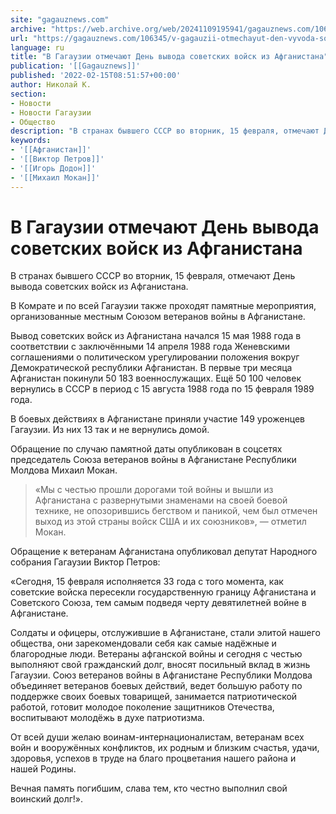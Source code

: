 ```yaml
---
site: "gagauznews.com"
archive: "https://web.archive.org/web/20241109195941/gagauznews.com/106345/v-gagauzii-otmechayut-den-vyvoda-sovetskih-vojsk-iz-afganistana.html"
url: "https://gagauznews.com/106345/v-gagauzii-otmechayut-den-vyvoda-sovetskih-vojsk-iz-afganistana.html"
language: ru
title: "В Гагаузии отмечают День вывода советских войск из Афганистана"
publication: '[[Gagauznews]]'
published: '2022-02-15T08:51:57+00:00'
author: Николай К.
section:
- Новости
- Новости Гагаузии
- Общество
description: "В странах бывшего СССР во вторник, 15 февраля, отмечают День вывода советских войск из Афганистана. В Комрате и по всей Гагаузии также проходят памятные мероприятия, организованные местным Союзом ветеранов войны в Афганистане. Вывод советских войск из Афганистана начался 15 мая 1988 года в соответствии с заключёнными 14 апреля 1988 года Женевскими соглашениями о политическом урегулировании положения вокруг Демократической республики Афганистан. В первые три месяца Афганистан покинули 50 183 военнослужащих. Ещё 50 100 человек вернулись в СССР в период с 15 августа 1988 года по 15 февраля 1989 года. В боевых действиях в Афганистане приняли участие 149 уроженцев Гагаузии. Из них […]"
keywords:
- '[[Афганистан]]'
- '[[Виктор Петров]]'
- '[[Игорь Додон]]'
- '[[Михаил Мокан]]'
---
```


# В Гагаузии отмечают День вывода советских войск из Афганистана

В странах бывшего СССР во вторник, 15 февраля, отмечают День вывода советских войск из Афганистана.

В Комрате и по всей Гагаузии также проходят памятные мероприятия, организованные местным Союзом ветеранов войны в Афганистане.

Вывод советских войск из Афганистана начался 15 мая 1988 года в соответствии с заключёнными 14 апреля 1988 года Женевскими соглашениями о политическом урегулировании положения вокруг Демократической республики Афганистан. В первые три месяца Афганистан покинули 50 183 военнослужащих. Ещё 50 100 человек вернулись в СССР в период с 15 августа 1988 года по 15 февраля 1989 года.

В боевых действиях в Афганистане приняли участие 149 уроженцев Гагаузии. Из них 13 так и не вернулись домой.

Обращение по случаю памятной даты опубликован в соцсетях председатель Союза ветеранов войны в Афганистане Республики Молдова Михаил Мокан.

> «Мы с честью прошли дорогами той войны и вышли из Афганистана с развернутыми знаменами на своей боевой технике, не опозорившись бегством и паникой, чем был отмечен выход из этой страны войск США и их союзников», — отметил Мокан.

Обращение к ветеранам Афганистана опубликовал депутат Народного собрания Гагаузии Виктор Петров:

«Сегодня, 15 февраля исполняется 33 года с того момента, как советские войска пересекли государственную границу Афганистана и Советского Союза, тем самым подведя черту девятилетней войне в Афганистане.

Солдаты и офицеры, отслужившие в Афганистане, стали элитой нашего общества, они зарекомендовали себя как самые надёжные и благородные люди. Ветераны афганской войны и сегодня с честью выполняют свой гражданский долг, вносят посильный вклад в жизнь Гагаузии. Союз ветеранов войны в Афганистане Республики Молдова объединяет ветеранов боевых действий, ведет большую работу по поддержке своих боевых товарищей, занимается патриотической работой, готовит молодое поколение защитников Отечества, воспитывают молодёжь в духе патриотизма.

От всей души желаю воинам-интернационалистам, ветеранам всех войн и вооружённых конфликтов, их родным и близким счастья, удачи, здоровья, успехов в труде на благо процветания нашего района и нашей Родины.

Вечная память погибшим, слава тем, кто честно выполнил свой воинский долг!».